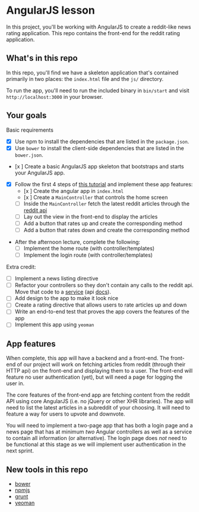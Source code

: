 # AngularJS lesson

In this project, you'll be working with AngularJS to create a reddit-like news rating application. This repo contains the front-end for the reddit rating application.

## What's in this repo

In this repo, you'll find we have a skeleton application that's contained primarily in two places: the `index.html` file and the `js/` directory.

To run the app, you'll need to run the included binary in `bin/start` and visit `http://localhost:3000` in your browser.

## Your goals

Basic requirements

* [x] Use npm to install the dependencies that are listed in the `package.json`.
* [x] Use `bower` to install the client-side dependencies that are listed in the `bower.json`.
* [x ] Create a basic AngularJS app skeleton that bootstraps and starts your AngularJS app.
* [x] Follow the first 4 steps of [this tutorial](http://www.ng-newsletter.com/posts/beginner2expert-how_to_start.html) and implement these app features:
    * [x ] Create the angular app in `index.html`
    * [x ] Create a `MainController` that controls the home screen
    * [ ] Inside the `MainController` fetch the latest reddit articles through the [reddit api](http://www.reddit.com/dev/api)
    * [ ] Lay out the view in the front-end to display the articles
    * [ ] Add a button that rates up and create the corresponding method
    * [ ] Add a button that rates down and create the corresponding method
* After the afternoon lecture, complete the following:
    * [ ] Implement the home route (with controller/templates)
    * [ ] Implement the login route (with controller/templates)

Extra credit: 
* [ ] Implement a news listing directive
* [ ] Refactor your controllers so they don't contain any calls to the reddit api.  Move that code to a [service](http://www.ng-newsletter.com/posts/beginner2expert-services.html) (api [docs](http://docs-angularjs-org-dev.appspot.com/guide/dev_guide.services.understanding_services)).
* [ ] Add design to the app to make it look nice
* [ ] Create a rating directive that allows users to rate articles up and down
* [ ] Write an end-to-end test that proves the app covers the features of the app
* [ ] Implement this app using `yeoman`

## App features

When complete, this app will have a backend and a front-end. The front-end of our project will work on fetching articles from reddit (through their HTTP api) on the front-end and displaying them to a user. The front-end will feature no user authentication (yet), but will need a page for logging the user in.

The core features of the front-end app are fetching content from the reddit API using core AngularJS (i.e. no jQuery or other XHR libraries). The app will need to list the latest articles in a subreddit of your choosing. It will need to feature a way for users to upvote and downvote.

You will need to implement a two-page app that has both a login page and a news page that has at minimum _two_ Angular controllers as well as a service to contain all information (or alternative). The login page does _not_ need to be functional at this stage as we will implement user authentication in the next sprint.

## New tools in this repo

* [bower](http://bower.io/)
* [npmjs](https://npmjs.org/)
* [grunt](http://gruntjs.com/)
* [yeoman](http://yeoman.io)
